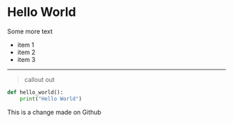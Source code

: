 # Hello World
Some more text

- item 1 
- item 2
- item 3

---

> callout out

``` python
def hello_world():
    print("Hello World")
```

This is a change made on Github
